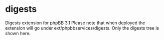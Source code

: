 # digests
Digests extension for phpBB 3.1
Please note that when deployed the extension will go under ext/phpbbservices/digests. Only the digests tree is shown here.
